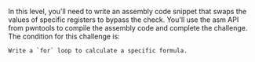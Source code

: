 In this level, you'll need to write an assembly code snippet that swaps the values of specific registers to bypass the check. You'll use the asm API from pwntools to compile the assembly code and complete the challenge. The condition for this challenge is:

```
Write a `for` loop to calculate a specific formula.
```